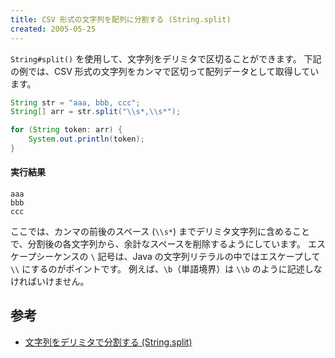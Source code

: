 ```yaml
---
title: CSV 形式の文字列を配列に分割する (String.split)
created: 2005-05-25
---
```


`String#split()` を使用して、文字列をデリミタで区切ることができます。
下記の例では、CSV 形式の文字列をカンマで区切って配列データとして取得しています。

~~~ java
String str = "aaa, bbb, ccc";
String[] arr = str.split("\\s*,\\s*");

for (String token: arr) {
    System.out.println(token);
}
~~~

#### 実行結果

~~~
aaa
bbb
ccc
~~~

ここでは、カンマの前後のスペース (`\\s*`) までデリミタ文字列に含めることで、分割後の各文字列から、余計なスペースを削除するようにしています。
エスケープシーケンスの `\` 記号は、Java の文字列リテラルの中ではエスケープして `\\` にするのがポイントです。
例えば、`\b`（単語境界）は `\\b` のように記述しなければいけません。

参考
----

* [文字列をデリミタで分割する (String.split)](split-string.html)

